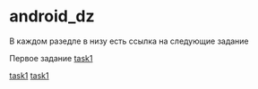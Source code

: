 # android_dz
 
В каждом разедле в низу есть ссылка на следующие задание
 
Первое задание [task1](/task1/)

[task1](/task2/)
[task1](/task3/)
